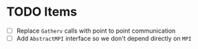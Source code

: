 # TODO Items

- [ ] Replace `Gatherv` calls with point to point communication
- [ ] Add `AbstractMPI` interface so we don't depend directly on `MPI`
